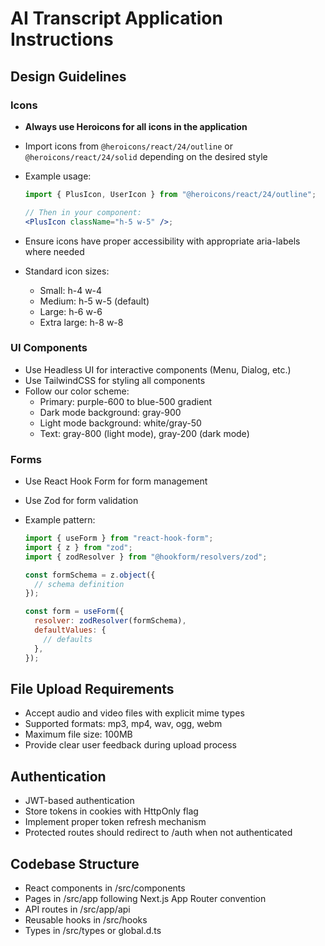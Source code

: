 # AI Transcript Application Instructions

## Design Guidelines

### Icons

- **Always use Heroicons for all icons in the application**
- Import icons from `@heroicons/react/24/outline` or `@heroicons/react/24/solid` depending on the desired style
- Example usage:

  ```jsx
  import { PlusIcon, UserIcon } from "@heroicons/react/24/outline";

  // Then in your component:
  <PlusIcon className="h-5 w-5" />;
  ```

- Ensure icons have proper accessibility with appropriate aria-labels where needed
- Standard icon sizes:
  - Small: h-4 w-4
  - Medium: h-5 w-5 (default)
  - Large: h-6 w-6
  - Extra large: h-8 w-8

### UI Components

- Use Headless UI for interactive components (Menu, Dialog, etc.)
- Use TailwindCSS for styling all components
- Follow our color scheme:
  - Primary: purple-600 to blue-500 gradient
  - Dark mode background: gray-900
  - Light mode background: white/gray-50
  - Text: gray-800 (light mode), gray-200 (dark mode)

### Forms

- Use React Hook Form for form management
- Use Zod for form validation
- Example pattern:

  ```jsx
  import { useForm } from "react-hook-form";
  import { z } from "zod";
  import { zodResolver } from "@hookform/resolvers/zod";

  const formSchema = z.object({
    // schema definition
  });

  const form = useForm({
    resolver: zodResolver(formSchema),
    defaultValues: {
      // defaults
    },
  });
  ```

## File Upload Requirements

- Accept audio and video files with explicit mime types
- Supported formats: mp3, mp4, wav, ogg, webm
- Maximum file size: 100MB
- Provide clear user feedback during upload process

## Authentication

- JWT-based authentication
- Store tokens in cookies with HttpOnly flag
- Implement proper token refresh mechanism
- Protected routes should redirect to /auth when not authenticated

## Codebase Structure

- React components in /src/components
- Pages in /src/app following Next.js App Router convention
- API routes in /src/app/api
- Reusable hooks in /src/hooks
- Types in /src/types or global.d.ts
